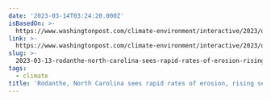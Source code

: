 ```yaml
---
date: '2023-03-14T03:24:20.000Z'
isBasedOn: >-
  https://www.washingtonpost.com/climate-environment/interactive/2023/obx-rodanthe-erosion-rising-sea-levels/?itid=mr_1
link: >-
  https://www.washingtonpost.com/climate-environment/interactive/2023/obx-rodanthe-erosion-rising-sea-levels/?itid=mr_1
slug: >-
  2023-03-13-rodanthe-north-carolina-sees-rapid-rates-of-erosion-rising-sea-levels-w
tags:
  - climate
title: 'Rodanthe, North Carolina sees rapid rates of erosion, rising sea levels - W'
---
```


